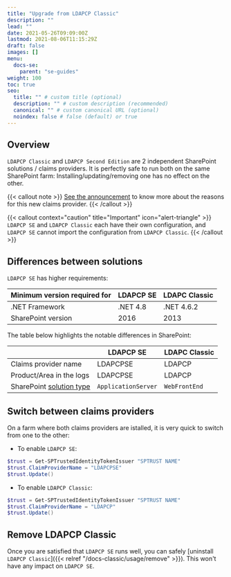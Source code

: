 ```yaml
---
title: "Upgrade from LDAPCP Classic"
description: ""
lead: ""
date: 2021-05-26T09:09:00Z
lastmod: 2021-08-06T11:15:29Z
draft: false
images: []
menu: 
  docs-se:
    parent: "se-guides"
weight: 100
toc: true
seo:
  title: "" # custom title (optional)
  description: "" # custom description (recommended)
  canonical: "" # custom canonical URL (optional)
  noindex: false # false (default) or true
---
```


## Overview

`LDAPCP Classic` and `LDAPCP Second Edition` are 2 independent SharePoint solutions / claims providers. It is perfectly safe to run both on the same SharePoint farm: Installing/updating/removing one has no effect on the other.  

{{< callout note >}} [See the announcement](https://github.com/Yvand/LDAPCP/discussions/201) to know more about the reasons for this new claims provider. {{< /callout >}}

{{< callout context="caution" title="Important" icon="alert-triangle" >}} `LDAPCP SE` and `LDAPCP Classic` each have their own configuration, and `LDAPCP SE` cannot import the configuration from `LDAPCP Classic`. {{< /callout >}}

## Differences between solutions

`LDAPCP SE` has higher requirements:

| Minimum version required for | LDAPCP SE | LDAPC Classic |
|--|--|--|
| .NET Framework | .NET 4.8 | .NET 4.6.2 |
| SharePoint version | 2016 | 2013 |

The table below highlights the notable differences in SharePoint:

|  | LDAPCP SE | LDAPC Classic |
|--|--|--|
| Claims provider name | LDAPCPSE | LDAPCP |
| Product/Area in the logs | LDAPCPSE | LDAPCP |
| SharePoint [solution type](https://learn.microsoft.com/en-us/previous-versions/office/developer/sharepoint-2010/ms412929(v=office.14)) | `ApplicationServer` | `WebFrontEnd` |

## Switch between claims providers

On a farm where both claims providers are istalled, it is very quick to switch from one to the other:

- To enable `LDAPCP SE`:

```powershell
$trust = Get-SPTrustedIdentityTokenIssuer "SPTRUST NAME"
$trust.ClaimProviderName = "LDAPCPSE"
$trust.Update()
```

- To enable `LDAPCP Classic`:

```powershell
$trust = Get-SPTrustedIdentityTokenIssuer "SPTRUST NAME"
$trust.ClaimProviderName = "LDAPCP"
$trust.Update()
```

## Remove LDAPCP Classic

Once you are satisfied that `LDAPCP SE` runs well, you can safely [uninstall `LDAPCP Classic`]({{< relref "/docs-classic/usage/remove" >}}). This won't have any impact on `LDAPCP SE`.
